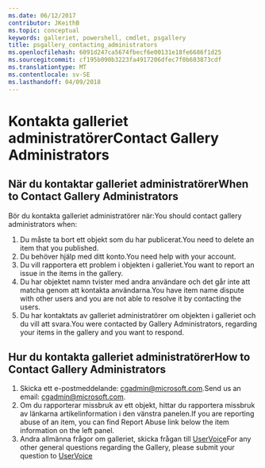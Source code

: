 ```yaml
---
ms.date: 06/12/2017
contributor: JKeithB
ms.topic: conceptual
keywords: galleriet, powershell, cmdlet, psgallery
title: psgallery_contacting_administrators
ms.openlocfilehash: 6091d247ca5674fbecf6e00131e18fe6686f1d25
ms.sourcegitcommit: cf195b090b3223fa4917206dfec7f0b603873cdf
ms.translationtype: MT
ms.contentlocale: sv-SE
ms.lasthandoff: 04/09/2018
---
```

# <a name="contact-gallery-administrators"></a><span data-ttu-id="3240c-103">Kontakta galleriet administratörer</span><span class="sxs-lookup"><span data-stu-id="3240c-103">Contact Gallery Administrators</span></span>

## <a name="when-to-contact-gallery-administrators"></a><span data-ttu-id="3240c-104">När du kontaktar galleriet administratörer</span><span class="sxs-lookup"><span data-stu-id="3240c-104">When to Contact Gallery Administrators</span></span>

<span data-ttu-id="3240c-105">Bör du kontakta galleriet administratörer när:</span><span class="sxs-lookup"><span data-stu-id="3240c-105">You should contact gallery administrators when:</span></span>

1. <span data-ttu-id="3240c-106">Du måste ta bort ett objekt som du har publicerat.</span><span class="sxs-lookup"><span data-stu-id="3240c-106">You need to delete an item that you published.</span></span>
2. <span data-ttu-id="3240c-107">Du behöver hjälp med ditt konto.</span><span class="sxs-lookup"><span data-stu-id="3240c-107">You need help with your account.</span></span>
3. <span data-ttu-id="3240c-108">Du vill rapportera ett problem i objekten i galleriet.</span><span class="sxs-lookup"><span data-stu-id="3240c-108">You want to report an issue in the items in the gallery.</span></span>
4. <span data-ttu-id="3240c-109">Du har objektet namn tvister med andra användare och det går inte att matcha genom att kontakta användarna.</span><span class="sxs-lookup"><span data-stu-id="3240c-109">You have item name dispute with other users and you are not able to resolve it by contacting the users.</span></span>
5. <span data-ttu-id="3240c-110">Du har kontaktats av galleriet administratörer om objekten i galleriet och du vill att svara.</span><span class="sxs-lookup"><span data-stu-id="3240c-110">You were contacted by Gallery Administrators, regarding your items in the gallery and you want to respond.</span></span>

## <a name="how-to-contact-gallery-administrators"></a><span data-ttu-id="3240c-111">Hur du kontakta galleriet administratörer</span><span class="sxs-lookup"><span data-stu-id="3240c-111">How to Contact Gallery Administrators</span></span>

1. <span data-ttu-id="3240c-112">Skicka ett e-postmeddelande: cgadmin@microsoft.com.</span><span class="sxs-lookup"><span data-stu-id="3240c-112">Send us an email: cgadmin@microsoft.com.</span></span>
2. <span data-ttu-id="3240c-113">Om du rapporterar missbruk av ett objekt, hittar du rapportera missbruk av länkarna artikelinformation i den vänstra panelen.</span><span class="sxs-lookup"><span data-stu-id="3240c-113">If you are reporting abuse of an item, you can find Report Abuse link below the item information on the left panel.</span></span>
3. <span data-ttu-id="3240c-114">Andra allmänna frågor om galleriet, skicka frågan till [UserVoice](http://windowsserver.uservoice.com/forums/301869-powershell)</span><span class="sxs-lookup"><span data-stu-id="3240c-114">For any other general questions regarding the Gallery, please submit your question to [UserVoice](http://windowsserver.uservoice.com/forums/301869-powershell)</span></span>